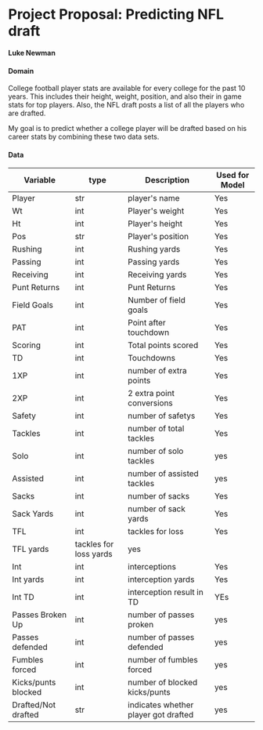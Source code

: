 # Project Proposal: Predicting NFL draft
**Luke Newman**

#### Domain
College football player stats are available for every college for the past 10 years.  This includes their height, weight, position, and also their in game stats for top players.  Also, the NFL draft posts a list of all the players who are drafted.  

My goal is to predict whether a college player will be drafted based on his career stats by combining these two data sets.  

#### Data

Variable | type | Description | Used for Model
-------- | ---- | ----------- | --------------
Player | str | player's name | Yes
Wt | int | Player's weight | Yes
Ht | int | Player's height | Yes
Pos | str | Player's position | Yes
Rushing | int | Rushing yards | Yes
Passing | int | Passing yards | Yes 
Receiving | int | Receiving yards | Yes
Punt Returns | int | Punt Returns | Yes
Field Goals | int | Number of field goals | Yes
PAT | int | Point after touchdown | Yes
Scoring | int | Total points scored | Yes
TD | int | Touchdowns | Yes
1XP | int | number of extra points | Yes
2XP | int | 2 extra point conversions | Yes
Safety | int | number of safetys | Yes
Tackles | int | number of total tackles | Yes
Solo | int | number of solo tackles | yes
Assisted | int | number of assisted tackles | yes
Sacks | int | number of sacks | Yes
Sack Yards | int | number of sack yards | Yes
TFL | int | tackles for loss | Yes
TFL yards | tackles for loss yards | yes
Int | int | interceptions | Yes
Int yards | int | interception yards | Yes
Int TD | int | interception result in TD | YEs
Passes Broken Up | int | number of passes proken | yes
Passes defended | int | number of passes defended | yes
Fumbles forced | int | number of fumbles forced | yes
Kicks/punts blocked | int | number of blocked kicks/punts | yes
Drafted/Not drafted | str | indicates whether player got drafted | yes